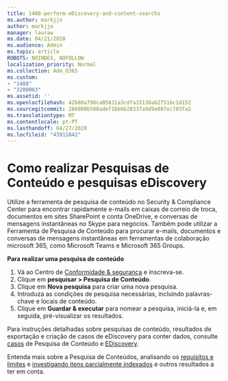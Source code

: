 ```yaml
---
title: 1488-perform-eDiscovery-and-content-searchs
ms.author: markjjo
author: markjjo
manager: lauraw
ms.date: 04/21/2020
ms.audience: Admin
ms.topic: article
ROBOTS: NOINDEX, NOFOLLOW
localization_priority: Normal
ms.collection: Adm_O365
ms.custom:
- "1488"
- "3200003"
ms.assetid: ''
ms.openlocfilehash: 42b80a798ca05831a3cdfa15130ab2751bc1d152
ms.sourcegitcommit: 286000b588adef1bbbb28337a9d9e087ec783fa2
ms.translationtype: MT
ms.contentlocale: pt-PT
ms.lasthandoff: 04/27/2020
ms.locfileid: "43911842"
---
```

# <a name="how-to-perform-content-searches-and-ediscovery-searches"></a>Como realizar Pesquisas de Conteúdo e pesquisas eDiscovery

Utilize a ferramenta de pesquisa de conteúdo no Security & Compliance Center para encontrar rapidamente e-mails em caixas de correio de troca, documentos em sites SharePoint e conta OneDrive, e conversas de mensagens instantâneas no Skype para negócios. Também pode utilizar a Ferramenta de Pesquisa de Conteúdo para procurar e-mails, documentos e conversas de mensagens instantâneas em ferramentas de colaboração microsoft 365, como Microsoft Teams e Microsoft 365 Groups.

**Para realizar uma pesquisa de conteúdo**

1. Vá ao Centro de [Conformidade & segurança](https://protection.office.com) e inscreva-se.
2. Clique em **pesquisar > Pesquisa de Conteúdo**.
3. Clique em **Nova pesquisa** para criar uma nova pesquisa.
4. Introduza as condições de pesquisa necessárias, incluindo palavras-chave e locais de conteúdo.  
5. Clique em **Guardar & executar** para nomear a pesquisa, iniciá-la e, em seguida, pré-visualizar os resultados.

Para instruções detalhadas sobre pesquisas de conteúdo, resultados de exportação e criação de casos de eDiscovery para conter dados, consulte [casos](https://docs.microsoft.com/office365/securitycompliance/content-search) de Pesquisa de Conteúdo e [EDiscovery](https://docs.microsoft.com/office365/securitycompliance/ediscovery-cases).

Entenda mais sobre a Pesquisa de Conteúdos, analisando os [requisitos e limites](https://docs.microsoft.com/office365/securitycompliance/limits-for-content-search) e [investigando itens parcialmente indexados](https://docs.microsoft.com/office365/securitycompliance/investigating-partially-indexed-items-in-ediscovery) e outros resultados a ter em conta.